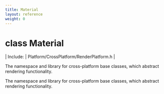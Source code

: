 ```yaml
---
title: Material
layout: reference
weight: 0
---
```

class Material
===

| Include: | Platform/CrossPlatform/RenderPlatform.h |

The namespace and library for cross-platform base classes, which abstract rendering functionality.
  



The namespace and library for cross-platform base classes, which abstract rendering functionality.
  

